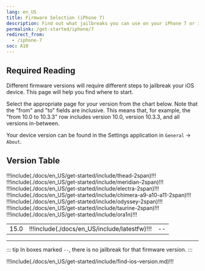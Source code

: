 ```yaml
---
lang: en_US
title: Firmware Selection (iPhone 7)
description: Find out what jailbreaks you can use on your iPhone 7 or iPhone 7 Plus
permalink: /get-started/iphone/7
redirect_from:
  - /iphone-7
soc: A10
---
```


## Required Reading

Different firmware versions will require different steps to jailbreak your iOS device. This page will help you find where to start.

Select the appropriate page for your version from the chart below. Note that the "from" and "to" fields are inclusive. This means that, for example, the "from 10.0 to 10.3.3" row includes version 10.0, version 10.3.3, and all versions in-between.

Your device version can be found in the Settings application in `General` -> `About`.

## Version Table

<table>
  !!!include(./docs/en_US/get-started/include/thead-2span)!!!
  <tbody>
    !!!include(./docs/en_US/get-started/include/meridian-2span)!!!
    !!!include(./docs/en_US/get-started/include/electra-2span)!!!
    !!!include(./docs/en_US/get-started/include/chimera-a9-a10-a11-2span)!!!
    !!!include(./docs/en_US/get-started/include/odyssey-2span)!!!
    !!!include(./docs/en_US/get-started/include/taurine-2span)!!!
    !!!include(./docs/en_US/get-started/include/ora1n)!!!
    <tr>
      <td>15.0</td>
      <td>!!!include(./docs/en_US/include/latestfw)!!!</td>
      <td colspan="2">--</td>
    </tr>
  </tbody>
</table>


---

::: tip
In boxes marked `--`, there is no jailbreak for that firmware version.
:::

!!!include(./docs/en_US/get-started/include/find-ios-version.md)!!!